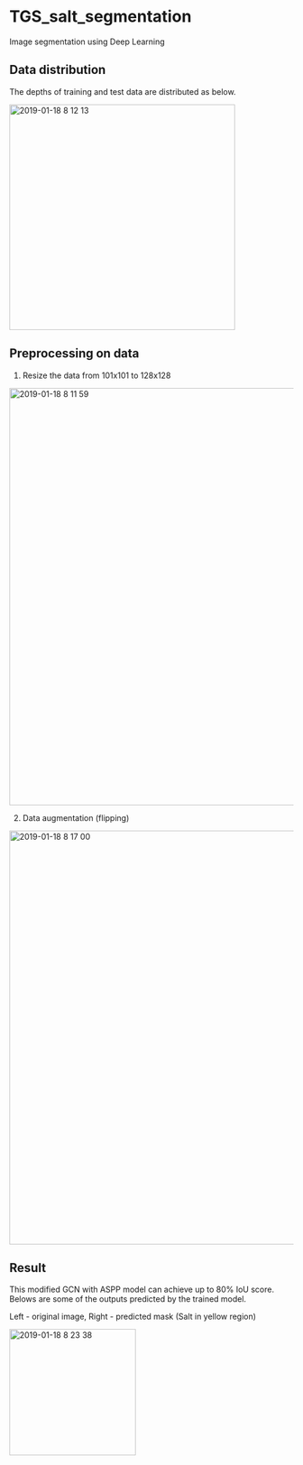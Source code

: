 # TGS_salt_segmentation
Image segmentation using Deep Learning
## Data distribution
The depths of training and test data are distributed as below.

<img width="400" alt="2019-01-18 8 12 13" src="https://user-images.githubusercontent.com/40629085/51386565-d7ec3200-1b5d-11e9-8006-a665a400cf16.png">

## Preprocessing on data
1. Resize the data from 101x101 to 128x128

<img width="740" alt="2019-01-18 8 11 59" src="https://user-images.githubusercontent.com/40629085/51386569-db7fb900-1b5d-11e9-83b1-b9c78e7654df.png">

2. Data augmentation (flipping)

<img width="734" alt="2019-01-18 8 17 00" src="https://user-images.githubusercontent.com/40629085/51386683-47622180-1b5e-11e9-8c71-f933dcb23dea.png">

## Result
This modified GCN with ASPP model can achieve up to 80% IoU score. Belows are some of the outputs predicted by the trained model. 

Left - original image, Right - predicted mask (Salt in yellow region)

<img width="224" alt="2019-01-18 8 23 38" src="https://user-images.githubusercontent.com/40629085/51386989-5dbcad00-1b5f-11e9-9d01-ac8080242dfa.png">
